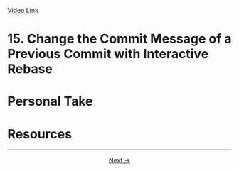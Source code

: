 [Video Link](https://egghead.io/lessons/git-change-the-commit-message-of-a-previous-commit-with-interactive-rebase)

# 15. Change the Commit Message of a Previous Commit with Interactive Rebase

# Personal Take

# Resources

---

<p align="center">  
<a href="https://github.com/caydenakins/fix-common-git-mistakes-course-notes/blob/master/16-git-ignore-a-file-that-has-already-been-committed-and-pushed.md">Next -></a>  
</p>
